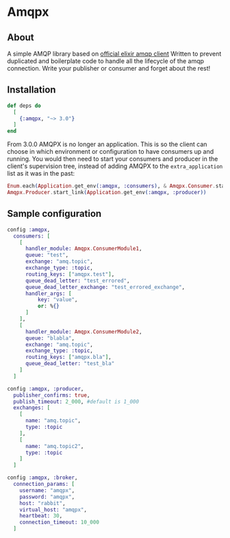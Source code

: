 Amqpx
=========

## About
A simple AMQP library based on [official elixir amqp client](https://hex.pm/packages/amqp)
Written to prevent duplicated and boilerplate code to handle all the lifecycle of the amqp connection. Write your publisher or consumer and forget about the rest!

## Installation

```elixir
def deps do
  [
    {:amqpx, "~> 3.0"}
  ]
end
```

From 3.0.0 AMQPX is no longer an application. This is so the client can choose in which environment or configuration to have consumers up and running.
You would then need to start your consumers and producer in the client's supervision tree, instead of adding AMQPX to the `extra_application` list as it was in the past:

```elixir
Enum.each(Application.get_env(:amqpx, :consumers), & Amqpx.Consumer.start_link(&1))
Amqpx.Producer.start_link(Application.get_env(:amqpx, :producer))

```

## Sample configuration

```elixir
config :amqpx,
  consumers: [
    [
      handler_module: Amqpx.ConsumerModule1,
      queue: "test",
      exchange: "amq.topic",
      exchange_type: :topic,
      routing_keys: ["amqpx.test"],
      queue_dead_letter: "test_errored",
      queue_dead_letter_exchange: "test_errored_exchange",
      handler_args: [
          key: "value",
          or: %{}
      ]
    ],
    [
      handler_module: Amqpx.ConsumerModule2,
      queue: "blabla",
      exchange: "amq.topic",
      exchange_type: :topic,
      routing_keys: ["amqpx.bla"],
      queue_dead_letter: "test_bla"
    ]
  ]

config :amqpx, :producer,
  publisher_confirms: true,
  publish_timeout: 2_000, #default is 1_000
  exchanges: [
    [
      name: "amq.topic",
      type: :topic
    ],
    [
      name: "amq.topic2",
      type: :topic
    ]
  ]

config :amqpx, :broker,
  connection_params: [
    username: "amqpx",
    password: "amqpx",
    host: "rabbit",
    virtual_host: "amqpx",
    heartbeat: 30,
    connection_timeout: 10_000
  ]
```
